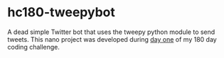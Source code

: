 hc180-tweepybot
===============

A dead simple Twitter bot that uses the tweepy python module to send tweets.
This nano project was developed during [day one][day1] of my 180 day coding
challenge.

[day1]:http://www.jasondotstar.com/Day-1-Tweepybot/